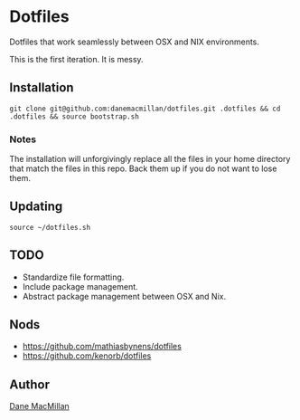 # Dotfiles

Dotfiles that work seamlessly between OSX and NIX environments.

This is the first iteration. It is messy.

## Installation

`git clone git@github.com:danemacmillan/dotfiles.git .dotfiles && cd .dotfiles && source bootstrap.sh`

### Notes

The installation will unforgivingly replace all the files in your home directory that match the files in this repo. Back them up if you do not want to lose them.

## Updating

`source ~/dotfiles.sh`

## TODO

- Standardize file formatting.
- Include package management.
- Abstract package management between OSX and Nix.

## Nods

- https://github.com/mathiasbynens/dotfiles
- https://github.com/kenorb/dotfiles

## Author

[Dane MacMillan](https://danemacmillan.com)

